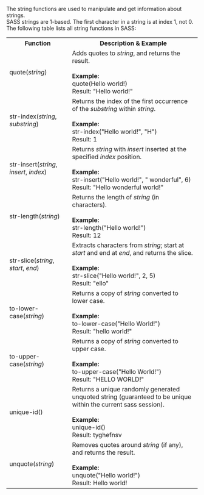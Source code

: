The string functions are used to manipulate and get information about strings.
<br>
SASS strings are 1-based. The first character in a string is at index 1, not 0.
<br>
The following table lists all string functions in SASS:
<table class="ws-table-all notranslate">
  <tr>
    <th>Function</th>
    <th>Description &amp; Example</th>
  </tr>
  <tr>
    <td>quote(<i>string</i>)</td>
    <td>Adds quotes to <i>string</i>, and returns the result.<br><br>
    <b>Example:</b><br>quote(Hello world!)<br>Result: "Hello world!"</td>
  </tr>
  <tr>
    <td>str-index(<i>string</i>,<i> substring</i>)</td>
    <td>Returns the index of the first occurrence of the <i>substring</i> within 
    <i>string</i>.<br><br>
    <b>Example:</b><br>str-index("Hello world!", "H")<br>Result: 1</td>
  </tr>
  <tr>
    <td>str-insert(<i>string</i>, <i>insert</i>, <i>index</i>)</td>
    <td>Returns <i>string</i> with <i>insert</i> inserted at the specified 
    <i>index</i> position.<br><br>
    <b>Example:</b><br>str-insert("Hello world!", " wonderful", 6)<br>Result: "Hello 
    wonderful world!"</td>
  </tr>
  <tr>
    <td>str-length(<i>string</i>)</td>
    <td>Returns the length of <i>string</i> (in characters).<br><br>
    <b>Example:</b><br>str-length("Hello world!")<br>Result: 12</td>
  </tr>
  <tr>
    <td>str-slice(<i>string</i>, <i>start</i>, <i>end</i>)</td>
    <td>Extracts characters from <i>string</i>; start at <i>start</i> 
    and end at <i>end</i>, and returns the slice.<br><br>
    <b>Example:</b><br>str-slice("Hello world!", 2, 
    5)<br>Result: "ello"</td>
  </tr>
  <tr>
    <td>to-lower-case(<i>string</i>)</td>
    <td>Returns a copy of <i>string</i> converted to lower case.<br><br>
    <b>Example:</b><br>to-lower-case("Hello 
    World!")<br>Result: "hello world!"</td>
  </tr>
  <tr>
    <td>to-upper-case(<i>string</i>)</td>
    <td>Returns a copy of <i>string</i> converted to upper case.<br><br>
    <strong>Example:</strong><br>to-upper-case("Hello 
    World!")<br>Result: "HELLO WORLD!"</td>
  </tr>
  <tr>
    <td>unique-id()</td>
    <td>Returns a unique randomly generated unquoted string (guaranteed to be 
    unique within the current sass session).<br><br>
    <b>Example:</b><br>unique-id()<br>Result: 
    tyghefnsv</td>
  </tr>
  <tr>
    <td>unquote(<i>string</i>)</td>
    <td>Removes quotes around <i>string</i> (if any), and returns the result.<br>
    <br>
    <b>Example:</b><br>unquote("Hello world!")<br>Result: Hello world!</td>
  </tr>
</table>
